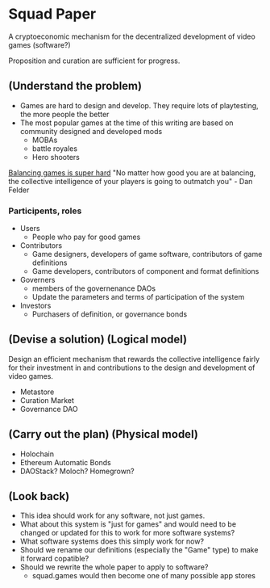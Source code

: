 # Squad Paper

A cryptoeconomic mechanism for the decentralized development of video games (software?)

Proposition and curation are sufficient for progress.

## (Understand the problem)

* Games are hard to design and develop. They require lots of playtesting, the more people the better
* The most popular games at the time of this writing are based on community designed and developed mods
  * MOBAs
  * battle royales
  * Hero shooters

[Balancing games is super hard](https://www.gamasutra.com/blogs/DanFelder/20151012/251443/Design_101_Balancing_Games.php)
"No matter how good you are at balancing, the collective intelligence of your players 
is going to outmatch you" - Dan Felder

### Participents, roles

* Users
  * People who pay for good games
* Contributors
  * Game designers, developers of game software, contributors of game definitions
  * Game developers, contributors of component and format definitions
* Governers
  * members of the governenance DAOs
  * Update the parameters and terms of participation of the system
* Investors
  * Purchasers of definition, or governance bonds

## (Devise a solution) (Logical model)

Design an efficient mechanism that rewards the collective intelligence fairly for their 
investment in and contributions to the design and development of video games.

* Metastore
* Curation Market
* Governance DAO

## (Carry out the plan) (Physical model)

* Holochain
* Ethereum Automatic Bonds
* DAOStack? Moloch? Homegrown?

## (Look back)

* This idea should work for any software, not just games.
* What about this system is "just for games" and would need to be changed or updated for this to work for more software systems?
* What software systems does this simply work for now?
* Should we rename our definitions (especially the "Game" type) to make it forward copatible?
* Should we rewrite the whole paper to apply to software?
  * squad.games would then become one of many possible app stores
